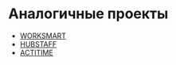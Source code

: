 # Аналогичные проекты

- [WORKSMART](https://www.crossover.com/pages/worksmart-productivity-tool)
- [HUBSTAFF](https://hubstaff.com/)
- [ACTITIME](https://www.actitime.com/)
